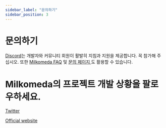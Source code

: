 ```yaml
---
sidebar_label: "문의하기"
sidebar_position: 3
---
```


# 문의하기

[Discord](https://discord.com/invite/dcspark)는 개발자와 커뮤니티 회원이 활발히 지침과 지원을 제공합니다. 꼭 참가해 주십시오. 또한 [Milkomeda FAQ](https://dcspark.gitbook.io/milkomeda/details/faq) 및 [ 문의 페이지 ](https://www.milkomeda.com/contact)도 활용할 수 있습니다.

# Milkomeda의 프로젝트 개발 상황을 팔로우하세요.

​[Twitter](https://twitter.com/Milkomeda_com)​

​[Official website](http://milkomeda.com/)​<!-- ​\[GitHub\](https://github.com/dcSpark/milkomeda-validator)​ -->
